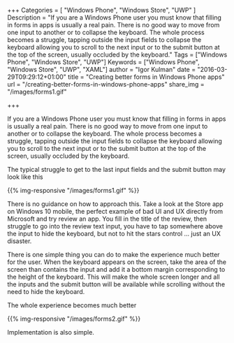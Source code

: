 +++
Categories = [ "Windows Phone", "Windows Store", "UWP" ]
Description = "If you are a Windows Phone user you must know that filling in forms in apps is usually a real pain. There is no good way to move from one input to another or to collapse the keyboard. The whole process becomes a struggle, tapping outside the input fields to collapse the keyboard allowing you to scroll to the next input or to the submit button at the top of the screen, usually occluded by the keyboard."
Tags = ["Windows Phone", "Windows Store", "UWP"]
Keywords = ["Windows Phone", "Windows Store", "UWP", "XAML"]
author = "Igor Kulman"
date = "2016-03-29T09:29:12+01:00"
title = "Creating better forms in Windows Phone apps"
url = "/creating-better-forms-in-windows-phone-apps"
share_img = "/images/forms1.gif"

+++

If you are a Windows Phone user you must know that filling in forms in apps is usually a real pain. There is no good way to move from one input to another or to collapse the keyboard. The whole process becomes a struggle, tapping outside the input fields to collapse the keyboard allowing you to scroll to the next input or to the submit button at the top of the screen, usually occluded by the keyboard.

The typical struggle to get to the last input fields and the submit button may look like this

{{% img-responsive "/images/forms1.gif" %}}

There is no guidance on how to approach this. Take a look at the Store app on Windows 10 mobile, the perfect example of bad UI and UX directly from Microsoft and try review an app. You fill in the title of the review, then struggle to go into the review text input, you have to tap somewhere above the input to hide the keyboard, but not to hit the stars control ... just an UX disaster. 

<!--more-->

There is one simple thing you can do to make the experience much better for the user. When the keyboard appears on the screen, take the area of the screen than contains the input and add it a bottom margin corresponding to the height of the keyboard. This will make the whole screen longer and all the inputs and the submit button will be available while scrolling without the need to hide the keyboard.

The whole experience becomes much better

{{% img-responsive "/images/forms2.gif" %}}

Implementation is also simple.

<script src="https://gist.github.com/igorkulman/250de623e9213bc3bf90.js"></script>